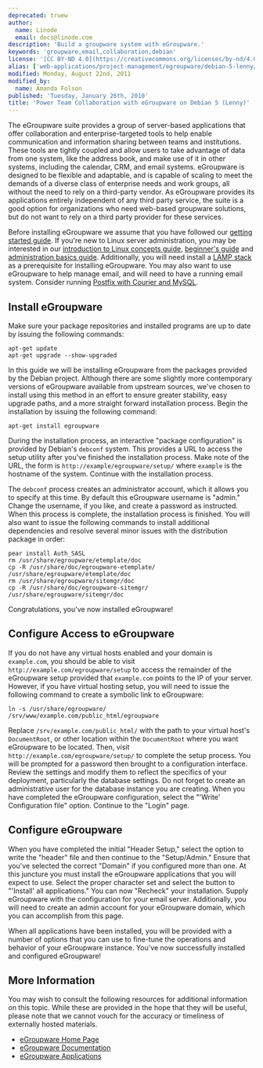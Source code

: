 ```yaml
---
deprecated: truew
author:
  name: Linode
  email: docs@linode.com
description: 'Build a groupware system with eGroupware.'
keywords: 'groupware,email,collaboration,debian'
license: '[CC BY-ND 4.0](https://creativecommons.org/licenses/by-nd/4.0)'
alias: ['web-applications/project-management/egroupware/debian-5-lenny/']
modified: Monday, August 22nd, 2011
modified_by:
  name: Amanda Folson
published: 'Tuesday, January 26th, 2010'
title: 'Power Team Collaboration with eGroupware on Debian 5 (Lenny)'
---
```


The eGroupware suite provides a group of server-based applications that offer collaboration and enterprise-targeted tools to help enable communication and information sharing between teams and institutions. These tools are tightly coupled and allow users to take advantage of data from one system, like the address book, and make use of it in other systems, including the calendar, CRM, and email systems. eGroupware is designed to be flexible and adaptable, and is capable of scaling to meet the demands of a diverse class of enterprise needs and work groups, all without the need to rely on a third-party vendor. As eGroupware provides its applications entirely independent of any third party service, the suite is a good option for organizations who need web-based groupware solutions, but do not want to rely on a third party provider for these services.

Before installing eGroupware we assume that you have followed our [getting started guide](/docs/getting-started/). If you're new to Linux server administration, you may be interested in our [introduction to Linux concepts guide](/docs/tools-reference/introduction-to-linux-concepts/), [beginner's guide](/docs/beginners-guide/) and [administration basics guide](/docs/using-linux/administration-basics). Additionally, you will need install a [LAMP stack](/docs/lamp-guides/debian-5-lenny/) as a prerequisite for installing eGroupware. You may also want to use eGroupware to help manage email, and will need to have a running email system. Consider running [Postfix with Courier and MySQL](/docs/email/postfix/courier-mysql-debian-5-lenny).

Install eGroupware
------------------

Make sure your package repositories and installed programs are up to date by issuing the following commands:

    apt-get update
    apt-get upgrade --show-upgraded

In this guide we will be installing eGroupware from the packages provided by the Debian project. Although there are some slightly more contemporary versions of eGroupware available from upstream sources, we've chosen to install using this method in an effort to ensure greater stability, easy upgrade paths, and a more straight forward installation process. Begin the installation by issuing the following command:

    apt-get install egroupware

During the installation process, an interactive "package configuration" is provided by Debian's `debconf` system. This provides a URL to access the setup utility after you've finished the installation process. Make note of the URL, the form is `http://example/egroupware/setup/` where `example` is the hostname of the system. Continue with the installation process.

The `debconf` process creates an administrator account, which it allows you to specify at this time. By default this eGroupware username is "admin." Change the username, if you like, and create a password as instructed. When this process is complete, the installation process is finished. You will also want to issue the following commands to install additional dependencies and resolve several minor issues with the distribution package in order:

    pear install Auth_SASL
    rm /usr/share/egroupware/etemplate/doc 
    cp -R /usr/share/doc/egroupware-etemplate/ /usr/share/egroupware/etemplate/doc
    rm /usr/share/egroupware/sitemgr/doc
    cp -R /usr/share/doc/egroupware-sitemgr/ /usr/share/egroupware/sitemgr/doc

Congratulations, you've now installed eGroupware!

Configure Access to eGroupware
------------------------------

If you do not have any virtual hosts enabled and your domain is `example.com`, you should be able to visit `http://example.com/egroupware/setup` to access the remainder of the eGroupware setup provided that `example.com` points to the IP of your server. However, if you have virtual hosting setup, you will need to issue the following command to create a symbolic link to eGroupware:

    ln -s /usr/share/egroupware/ /srv/www/example.com/public_html/egroupware

Replace `/srv/example.com/public_html/` with the path to your virtual host's `DocumentRoot`, or other location within the `DocumentRoot` where you want eGroupware to be located. Then, visit `http://example.com/egroupware/setup/` to complete the setup process. You will be prompted for a password then brought to a configuration interface. Review the settings and modify them to reflect the specifics of your deployment, particularly the database settings. Do not forget to create an administrative user for the database instance you are creating. When you have completed the eGroupware configuration, select the "'Write' Configuration file" option. Continue to the "Login" page.

Configure eGroupware
--------------------

When you have completed the initial "Header Setup," select the option to write the "header" file and then continue to the "Setup/Admin." Ensure that you've selected the correct "Domain" if you configured more than one. At this juncture you must install the eGroupware applications that you will expect to use. Select the proper character set and select the button to "'Install' all applications." You can now "Recheck" your installation. Supply eGroupware with the configuration for your email server. Additionally, you will need to create an admin account for your eGroupware domain, which you can accomplish from this page.

When all applications have been installed, you will be provided with a number of options that you can use to fine-tune the operations and behavior of your eGroupware instance. You've now successfully installed and configured eGroupware!

More Information
----------------

You may wish to consult the following resources for additional information on this topic. While these are provided in the hope that they will be useful, please note that we cannot vouch for the accuracy or timeliness of externally hosted materials.

- [eGroupware Home Page](http://www.egroupware.org/)
- [eGroupware Documentation](http://www.egroupware.org/wiki/)
- [eGroupware Applications](http://www.egroupware.org/applications)



